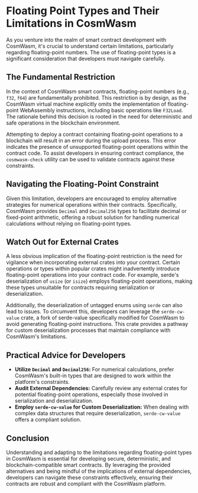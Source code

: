 # Floating Point Types and Their Limitations in CosmWasm
As you venture into the realm of smart contract development with CosmWasm, it's crucial to understand certain limitations, particularly regarding floating-point numbers. The use of floating-point types is a significant consideration that developers must navigate carefully.

## The Fundamental Restriction
In the context of CosmWasm smart contracts, floating-point numbers (e.g., `f32`, `f64`) are fundamentally prohibited. This restriction is by design, as the CosmWasm virtual machine explicitly omits the implementation of floating-point WebAssembly instructions, including basic operations like `F32Load`. The rationale behind this decision is rooted in the need for deterministic and safe operations in the blockchain environment.

Attempting to deploy a contract containing floating-point operations to a blockchain will result in an error during the upload process. This error indicates the presence of unsupported floating-point operations within the contract code. To assist developers in ensuring contract compliance, the `cosmwasm-check` utility can be used to validate contracts against these constraints.

## Navigating the Floating-Point Constraint
Given this limitation, developers are encouraged to employ alternative strategies for numerical operations within their contracts. Specifically, CosmWasm provides `Decimal` and `Decimal256` types to facilitate decimal or fixed-point arithmetic, offering a robust solution for handling numerical calculations without relying on floating-point types.

## Watch Out for External Crates
A less obvious implication of the floating-point restriction is the need for vigilance when incorporating external crates into your contract. Certain operations or types within popular crates might inadvertently introduce floating-point operations into your contract code. For example, serde's deserialization of `usize` (or `isize`) employs floating-point operations, making these types unsuitable for contracts requiring serialization or deserialization.

Additionally, the deserialization of untagged enums using `serde` can also lead to issues. To circumvent this, developers can leverage the `serde-cw-value` crate, a fork of serde-value specifically modified for CosmWasm to avoid generating floating-point instructions. This crate provides a pathway for custom deserialization processes that maintain compliance with CosmWasm's limitations.

## Practical Advice for Developers

- **Utilize `Decimal` and `Decimal256`:** For numerical calculations, prefer CosmWasm's built-in types that are designed to work within the platform's constraints.
- **Audit External Dependencies:** Carefully review any external crates for potential floating-point operations, especially those involved in serialization and deserialization.
- **Employ `serde-cw-value` for Custom Deserialization:** When dealing with complex data structures that require deserialization, `serde-cw-value` offers a compliant solution.

## Conclusion
Understanding and adapting to the limitations regarding floating-point types in CosmWasm is essential for developing secure, deterministic, and blockchain-compatible smart contracts. By leveraging the provided alternatives and being mindful of the implications of external dependencies, developers can navigate these constraints effectively, ensuring their contracts are robust and compliant with the CosmWasm platform.





